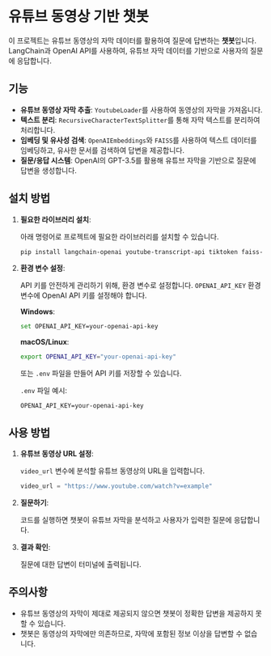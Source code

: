 # 유튜브 동영상 기반 챗봇

이 프로젝트는 유튜브 동영상의 자막 데이터를 활용하여 질문에 답변하는 **챗봇**입니다. LangChain과 OpenAI API를 사용하여, 유튜브 자막 데이터를 기반으로 사용자의 질문에 응답합니다.

## 기능

- **유튜브 동영상 자막 추출**: `YoutubeLoader`를 사용하여 동영상의 자막을 가져옵니다.
- **텍스트 분리**: `RecursiveCharacterTextSplitter`를 통해 자막 텍스트를 분리하여 처리합니다.
- **임베딩 및 유사성 검색**: `OpenAIEmbeddings`와 `FAISS`를 사용하여 텍스트 데이터를 임베딩하고, 유사한 문서를 검색하여 답변을 제공합니다.
- **질문/응답 시스템**: OpenAI의 GPT-3.5를 활용해 유튜브 자막을 기반으로 질문에 답변을 생성합니다.

## 설치 방법

1. **필요한 라이브러리 설치**:

   아래 명령어로 프로젝트에 필요한 라이브러리를 설치할 수 있습니다.

   ```bash
   pip install langchain-openai youtube-transcript-api tiktoken faiss-cpu
   ```

2. **환경 변수 설정**:

   API 키를 안전하게 관리하기 위해, 환경 변수로 설정합니다.
    `OPENAI_API_KEY` 환경 변수에 OpenAI API 키를 설정해야 합니다.

   **Windows**:
   ```bash
   set OPENAI_API_KEY=your-openai-api-key
   ```

   **macOS/Linux**:
   ```bash
   export OPENAI_API_KEY="your-openai-api-key"
   ```

   또는 `.env` 파일을 만들어 API 키를 저장할 수 있습니다.

   `.env` 파일 예시:
   ```plaintext
   OPENAI_API_KEY=your-openai-api-key
   ```

## 사용 방법

1. **유튜브 동영상 URL 설정**:
   
   `video_url` 변수에 분석할 유튜브 동영상의 URL을 입력합니다.

   ```python
   video_url = "https://www.youtube.com/watch?v=example"
   ```

2. **질문하기**:

   코드를 실행하면 챗봇이 유튜브 자막을 분석하고 사용자가 입력한 질문에 응답합니다.


3. **결과 확인**:

   질문에 대한 답변이 터미널에 출력됩니다.


## 주의사항

- 유튜브 동영상의 자막이 제대로 제공되지 않으면 챗봇이 정확한 답변을 제공하지 못할 수 있습니다.
- 챗봇은 동영상의 자막에만 의존하므로, 자막에 포함된 정보 이상을 답변할 수 없습니다.
